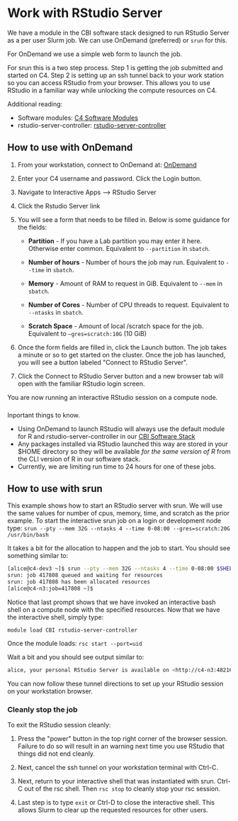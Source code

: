 # Work with RStudio Server

We have a module in the CBI software stack designed to run RStudio Server as a per user Slurm job. We can use OnDemand (preferred) or `srun` for this. 

For OnDemand we use a simple web form to launch the job.

For srun this is a two step process. Step 1 is getting the job submitted and started on C4. Step 2 is setting up an ssh tunnel back to your work station so you can access RStudio from your browser. This allows you to use RStudio in a familiar way while unlocking the compute resources on C4.

Additional reading:

- Software modules: <a href="https://www.c4.ucsf.edu/software/software-modules.html">C4 Software Modules</a>
- rstudio-server-controller: <a href="https://github.com/UCSF-CBI/rstudio-server-controller">rstudio-server-controller</a>

## How to use with OnDemand

1. From your workstation, connect to OnDemand at: <a href="https://c4-ondemand1.ucsf.edu">OnDemand</a>

2. Enter your C4 username and password. Click the Login button.

3. Navigate to Interactive Apps --> RStudio Server

4. Click the Rstudio Server link

5. You will see a form that needs to be filled in. Below is some guidance for the fields:

   - **Partition** - If you have a Lab partition you may enter it here. Otherwise enter common. Equivalent to `--partition` in `sbatch`.

   - **Number of hours** - Number of hours the job may run. Equivalent to `--time` in `sbatch`.

   - **Memory** - Amount of RAM to request in GiB. Equivalent to `--mem` in `sbatch`.

   - **Number of Cores** - Number of CPU threads to request. Equivalent to `--ntasks` in `sbatch`.

   - **Scratch Space** - Amount of local /scratch space for the job. Equivalent to `–gres=scratch:10G` (10 GiB)

6. Once the form fields are filled in, click the Launch button. The job takes a minute or so to get started on the cluster. Once the job has launched, you will see a button labeled "Connect to RStudio Server". 

7. Click the Connect to RStudio Server button and a new browser tab will open with the familiar RStudio login screen. 

You are now running an interactive RStudio session on a compute node. 

<div class="alert alert-warning" role="alert" style="margin-top: 3ex">
Inportant things to know.
</div><img>

- Using OnDemand to launch RStudio will always use the default module for R and rstudio-server-controller in our <a href="https://www.c4.ucsf.edu/software/software-modules.html">CBI Software Stack</a>
- Any packages installed via RStudio launched this way are stored in your $HOME directory so they will be available *for the same version of R* from the CLI version of R in our software stack.
- Currently, we are limiting run time to 24 hours for one of these jobs.

## How to use with srun

This example shows how to start an RStudio server with srun. We will use the same values for number of cpus, memory, time, and scratch as the prior example. To start the interactive srun job on a login or development node type:
`srun --pty --mem 32G --ntasks 4 --time 0-08:00 --gres=scratch:20G /usr/bin/bash`

It takes a bit for the allocation to happen and the job to start. You should see something similar to:
```sh
[alice@c4-dev3 ~]$ srun --pty --mem 32G --ntasks 4 --time 0-08:00 $SHELL
srun: job 417808 queued and waiting for resources
srun: job 417808 has been allocated resources
[alice@c4-n3:job=417808 ~]$ 
```

Notice that last prompt shows that we have invoked an interactive bash shell on a compute node with the specified resources. Now that we have the interactive shell, simply type:

`module load CBI rstudio-server-controller`

Once the module loads:
`rsc start --port=uid`

Wait a bit and you should see output similar to:
```sh
alice, your personal RStudio Server is available on <http://c4-n3:48216>. If you are running from a remote machine without direct access to c4-n3, you can use SSH port forwarding to access the RStudio Server at <http://127.0.0.1:8787> by running 'ssh -L 8787:c4-n3:48216 alice@<login-machine>' in a second terminal. Any R session started times out after being idle for 480 minutes.
```

You can now follow these tunnel directions to set up your RStudio session on your workstation browser.

### Cleanly stop the job

To exit the RStudio session cleanly: 

1. Press the "power" button in the top right corner of the browser session. Failure to do so will result in an warning next time you use RStudio that things did not end cleanly. 

2. Next, cancel the ssh tunnel on your workstation terminal with Ctrl-C.

3. Next, return to your interactive shell that was instantiated with srun. Ctrl-C out of the rsc shell. Then `rsc stop` to cleanly stop your rsc session. 

4. Last step is to type `exit` or Ctrl-D to close the interactive shell. This allows Slurm to clear up the requested resources for other users.
